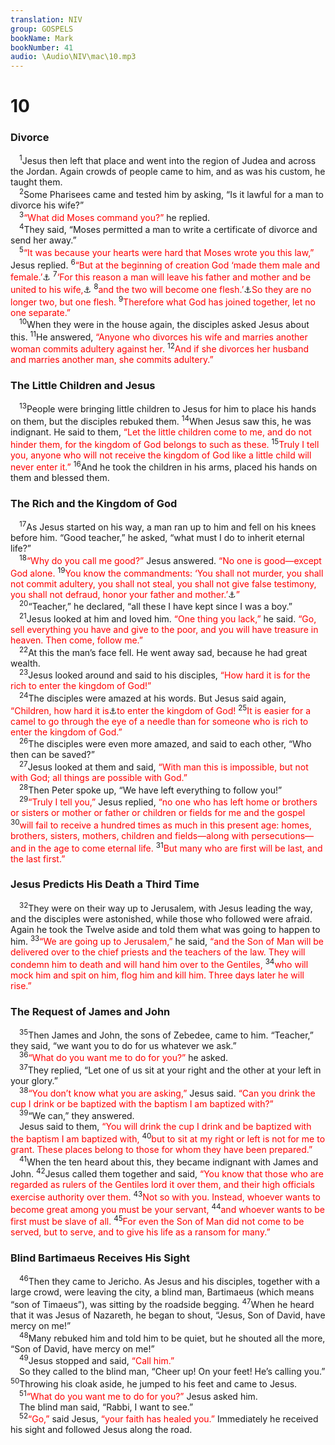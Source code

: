 ```yaml
---
translation: NIV
group: GOSPELS
bookName: Mark 
bookNumber: 41
audio: \Audio\NIV\mac\10.mp3
---
```


<div class="title"><h1>10</h1><h3>Divorce </h3></div>
<span class="verse mac_10_1"> <sup>1</sup>Jesus then left that place and went into the region of Judea and across the Jordan. Again crowds of people came to him, and as was his custom, he taught them. <br/></span>
<span class="verse mac_10_2"> <sup>2</sup>Some Pharisees came and tested him by asking, “Is it lawful for a man to divorce his wife?” <br/></span>
<span class="verse mac_10_3"> <sup>3</sup><font color="red">“What did Moses command you?”</font> he replied. <br/></span>
<span class="verse mac_10_4"> <sup>4</sup>They said, “Moses permitted a man to write a certificate of divorce and send her away.” <br/></span>
<span class="verse mac_10_5"> <sup>5</sup><font color="red">“It was because your hearts were hard that Moses wrote you this law,”</font> Jesus replied. </span>
<span class="verse mac_10_6"><sup>6</sup><font color="red">“But at the beginning of creation God ‘made them male and female.’</font><a data-toggle="tooltip" data-placement="bottom" title="Gen. 1:27">⚓</a></span>
<span class="verse mac_10_7"><sup>7</sup><font color="red">‘For this reason a man will leave his father and mother and be united to his wife,</font><a data-toggle="tooltip" data-placement="bottom" title="Some early manuscripts do not have and be united to his wife.">⚓</a></span>
<span class="verse mac_10_8"><sup>8</sup><font color="red">and the two will become one flesh.’</font><a data-toggle="tooltip" data-placement="bottom" title="Gen. 2:24">⚓</a><font color="red">So they are no longer two, but one flesh.</font></span>
<span class="verse mac_10_9"><sup>9</sup><font color="red">Therefore what God has joined together, let no one separate.”</font><br/></span>
<span class="verse mac_10_10"> <sup>10</sup>When they were in the house again, the disciples asked Jesus about this. </span>
<span class="verse mac_10_11"><sup>11</sup>He answered, <font color="red">“Anyone who divorces his wife and marries another woman commits adultery against her.</font></span>
<span class="verse mac_10_12"><sup>12</sup><font color="red">And if she divorces her husband and marries another man, she commits adultery.”</font><br/></span>
<div class="title"><h3>The Little Children and Jesus </h3></div>
<span class="verse mac_10_13"> <sup>13</sup>People were bringing little children to Jesus for him to place his hands on them, but the disciples rebuked them. </span>
<span class="verse mac_10_14"><sup>14</sup>When Jesus saw this, he was indignant. He said to them, <font color="red">“Let the little children come to me, and do not hinder them, for the kingdom of God belongs to such as these.</font></span>
<span class="verse mac_10_15"><sup>15</sup><font color="red">Truly I tell you, anyone who will not receive the kingdom of God like a little child will never enter it.”</font></span>
<span class="verse mac_10_16"><sup>16</sup>And he took the children in his arms, placed his hands on them and blessed them. <br/></span>
<div class="title"><h3>The Rich and the Kingdom of God </h3></div>
<span class="verse mac_10_17"> <sup>17</sup>As Jesus started on his way, a man ran up to him and fell on his knees before him. “Good teacher,” he asked, “what must I do to inherit eternal life?” <br/></span>
<span class="verse mac_10_18"> <sup>18</sup><font color="red">“Why do you call me good?”</font> Jesus answered. <font color="red">“No one is good—except God alone.</font></span>
<span class="verse mac_10_19"><sup>19</sup><font color="red">You know the commandments: ‘You shall not murder, you shall not commit adultery, you shall not steal, you shall not give false testimony, you shall not defraud, honor your father and mother.’</font><a data-toggle="tooltip" data-placement="bottom" title="Exodus 20:12-16; Deut. 5:16-20">⚓</a><font color="red">”</font><br/></span>
<span class="verse mac_10_20"> <sup>20</sup>“Teacher,” he declared, “all these I have kept since I was a boy.” <br/></span>
<span class="verse mac_10_21"> <sup>21</sup>Jesus looked at him and loved him. <font color="red">“One thing you lack,”</font> he said. <font color="red">“Go, sell everything you have and give to the poor, and you will have treasure in heaven. Then come, follow me.”</font><br/></span>
<span class="verse mac_10_22"> <sup>22</sup>At this the man’s face fell. He went away sad, because he had great wealth. <br/></span>
<span class="verse mac_10_23"> <sup>23</sup>Jesus looked around and said to his disciples, <font color="red">“How hard it is for the rich to enter the kingdom of God!”</font><br/></span>
<span class="verse mac_10_24"> <sup>24</sup>The disciples were amazed at his words. But Jesus said again, <font color="red">“Children, how hard it is</font><a data-toggle="tooltip" data-placement="bottom" title="Some manuscripts is for those who trust in riches">⚓</a><font color="red">to enter the kingdom of God!</font></span>
<span class="verse mac_10_25"><sup>25</sup><font color="red">It is easier for a camel to go through the eye of a needle than for someone who is rich to enter the kingdom of God.”</font><br/></span>
<span class="verse mac_10_26"> <sup>26</sup>The disciples were even more amazed, and said to each other, “Who then can be saved?” <br/></span>
<span class="verse mac_10_27"> <sup>27</sup>Jesus looked at them and said, <font color="red">“With man this is impossible, but not with God; all things are possible with God.”</font><br/></span>
<span class="verse mac_10_28"> <sup>28</sup>Then Peter spoke up, “We have left everything to follow you!” <br/></span>
<span class="verse mac_10_29"> <sup>29</sup><font color="red">“Truly I tell you,”</font> Jesus replied, <font color="red">“no one who has left home or brothers or sisters or mother or father or children or fields for me and the gospel</font></span>
<span class="verse mac_10_30"><sup>30</sup><font color="red">will fail to receive a hundred times as much in this present age: homes, brothers, sisters, mothers, children and fields—along with persecutions—and in the age to come eternal life.</font></span>
<span class="verse mac_10_31"><sup>31</sup><font color="red">But many who are first will be last, and the last first.”</font><br/></span>
<div class="title"><h3>Jesus Predicts His Death a Third Time </h3></div>
<span class="verse mac_10_32"> <sup>32</sup>They were on their way up to Jerusalem, with Jesus leading the way, and the disciples were astonished, while those who followed were afraid. Again he took the Twelve aside and told them what was going to happen to him. </span>
<span class="verse mac_10_33"><sup>33</sup><font color="red">“We are going up to Jerusalem,”</font> he said, <font color="red">“and the Son of Man will be delivered over to the chief priests and the teachers of the law. They will condemn him to death and will hand him over to the Gentiles,</font></span>
<span class="verse mac_10_34"><sup>34</sup><font color="red">who will mock him and spit on him, flog him and kill him. Three days later he will rise.”</font><br/></span>
<div class="title"><h3>The Request of James and John </h3></div>
<span class="verse mac_10_35"> <sup>35</sup>Then James and John, the sons of Zebedee, came to him. “Teacher,” they said, “we want you to do for us whatever we ask.” <br/></span>
<span class="verse mac_10_36"> <sup>36</sup><font color="red">“What do you want me to do for you?”</font> he asked. <br/></span>
<span class="verse mac_10_37"> <sup>37</sup>They replied, “Let one of us sit at your right and the other at your left in your glory.” <br/></span>
<span class="verse mac_10_38"> <sup>38</sup><font color="red">“You don’t know what you are asking,”</font> Jesus said. <font color="red">“Can you drink the cup I drink or be baptized with the baptism I am baptized with?”</font><br/></span>
<span class="verse mac_10_39"> <sup>39</sup>“We can,” they answered. <br/> Jesus said to them, <font color="red">“You will drink the cup I drink and be baptized with the baptism I am baptized with,</font></span>
<span class="verse mac_10_40"><sup>40</sup><font color="red">but to sit at my right or left is not for me to grant. These places belong to those for whom they have been prepared.”</font><br/></span>
<span class="verse mac_10_41"> <sup>41</sup>When the ten heard about this, they became indignant with James and John. </span>
<span class="verse mac_10_42"><sup>42</sup>Jesus called them together and said, <font color="red">“You know that those who are regarded as rulers of the Gentiles lord it over them, and their high officials exercise authority over them.</font></span>
<span class="verse mac_10_43"><sup>43</sup><font color="red">Not so with you. Instead, whoever wants to become great among you must be your servant,</font></span>
<span class="verse mac_10_44"><sup>44</sup><font color="red">and whoever wants to be first must be slave of all.</font></span>
<span class="verse mac_10_45"><sup>45</sup><font color="red">For even the Son of Man did not come to be served, but to serve, and to give his life as a ransom for many.”</font><br/></span>
<div class="title"><h3>Blind Bartimaeus Receives His Sight </h3></div>
<span class="verse mac_10_46"> <sup>46</sup>Then they came to Jericho. As Jesus and his disciples, together with a large crowd, were leaving the city, a blind man, Bartimaeus (which means “son of Timaeus”), was sitting by the roadside begging. </span>
<span class="verse mac_10_47"><sup>47</sup>When he heard that it was Jesus of Nazareth, he began to shout, “Jesus, Son of David, have mercy on me!” <br/></span>
<span class="verse mac_10_48"> <sup>48</sup>Many rebuked him and told him to be quiet, but he shouted all the more, “Son of David, have mercy on me!” <br/></span>
<span class="verse mac_10_49"> <sup>49</sup>Jesus stopped and said, <font color="red">“Call him.”</font><br/> So they called to the blind man, “Cheer up! On your feet! He’s calling you.” </span>
<span class="verse mac_10_50"><sup>50</sup>Throwing his cloak aside, he jumped to his feet and came to Jesus. <br/></span>
<span class="verse mac_10_51"> <sup>51</sup><font color="red">“What do you want me to do for you?”</font> Jesus asked him. <br/> The blind man said, “Rabbi, I want to see.” <br/></span>
<span class="verse mac_10_52"> <sup>52</sup><font color="red">“Go,”</font> said Jesus, <font color="red">“your faith has healed you.”</font> Immediately he received his sight and followed Jesus along the road. <br/></span>

